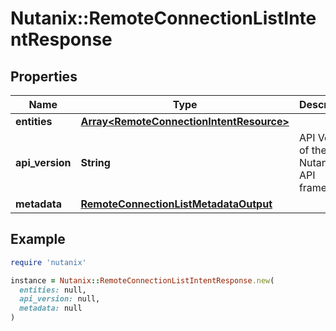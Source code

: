 # Nutanix::RemoteConnectionListIntentResponse

## Properties

| Name | Type | Description | Notes |
| ---- | ---- | ----------- | ----- |
| **entities** | [**Array&lt;RemoteConnectionIntentResource&gt;**](RemoteConnectionIntentResource.md) |  | [optional] |
| **api_version** | **String** | API Version of the Nutanix v3 API framework. | [default to &#39;3.1.0&#39;] |
| **metadata** | [**RemoteConnectionListMetadataOutput**](RemoteConnectionListMetadataOutput.md) |  |  |

## Example

```ruby
require 'nutanix'

instance = Nutanix::RemoteConnectionListIntentResponse.new(
  entities: null,
  api_version: null,
  metadata: null
)
```

